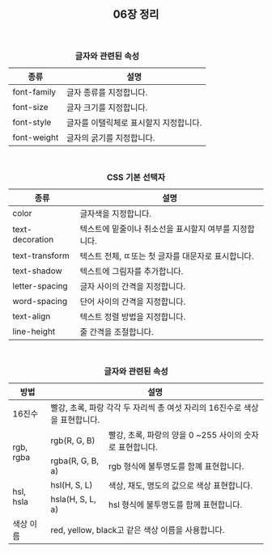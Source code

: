 <header>
  <h2>06장 정리</h2>
</header>

<body>
  <table>
    <caption><b>글자와 관련된 속성</b></caption>
    <thead>
      <tr>
        <th>종류</th>
        <th>설명</th>
      </tr>
    </thead>
    <tbody>
      <tr>
        <td>font-family</td>
        <td>글자 종류를 지정합니다.</td>
      </tr>
      <tr>
        <td>font-size</td>
        <td>글자 크기를 지정합니다.</td>
      </tr>
      <tr>
        <td>font-style</td>
        <td>글자를 이탤릭체로 표시할지 지정합니다.</td>
      </tr>
      <tr>
        <td>font-weight</td>
        <td>글자의 굵기를 지정합니다.</td>
      </tr>
    </tbody>
  </table>
  <br>

  <table>
    <caption><b>CSS 기본 선택자</b></caption>
    <thead>
      <tr>
        <th>종류</th>
        <th>설명</th>
      </tr>
    </thead>
    <tbody>
      <tr>
        <td>color</td>
        <td>글자색을 지정합니다.</td>
      </tr>
      <tr>
        <td>text-decoration</td>
        <td>텍스트에 밑줄이나 취소선을 표시할지 여부를 지정합니다.</td>
      </tr>
      <tr>
        <td>text-transform</td>
        <td>텍스트 전체, ㄸ또는 첫 글자를 대문자로 표시합니다.</td>
      </tr>
      <tr>
        <td>text-shadow</td>
        <td>텍스트에 그림자를 추가합니다.</td>
      </tr>
      <tr>
        <td>letter-spacing</td>
        <td>글자 사이의 간격을 지정합니다.</td>
      </tr>
      <tr>
        <td>word-spacing</td>
        <td>단어 사이의 간격을 지정합니다.</td>
      </tr>
      <tr>
        <td>text-align</td>
        <td>텍스트 정렬 방법을 지정합니다.</td>
      </tr>
      <tr>
        <td>line-height</td>
        <td>줄 간격을 조절합니다.</td>
      </tr>
    </tbody>
  </table>
  <br>

  <table>
    <caption><b>글자와 관련된 속성</b></caption>
    <thead>
      <tr>
        <th>방법</th>
        <th colspan="2">설명</th>
      </tr>
    </thead>
    <tbody>
      <tr>
        <td>16진수</td>
        <td colspan="2">빨강, 초록, 파랑 각각 두 자리씩 총 여섯 자리의 16진수로 색상을 표현합니다.</td>
      </tr>
      <tr>
        <td rowspan="2">rgb, rgba</td>
        <td>rgb(R, G, B)</td>
        <td>빨강, 초록, 파랑의 양을 0 ~255 사이의 숫자로 표현합니다.</td>
      </tr>
      <tr>
        <td>rgba(R, G, B, a)</td>
        <td>rgb 형식에 불투명도를 함꼐 표현합니다.</td>
      </tr>
      <tr>
        <td rowspan="2">hsl, hsla</td>
        <td>hsl(H, S, L)</td>
        <td>색상, 채도, 명도의 값으로 색상 표현합니다.</td>
      </tr>
      <tr>
        <td>hsla(H, S, L, a)</td>
        <td>hsl 형식에 불투명도를 함께 표현합니다.</td>
      </tr>
      <tr>
        <td>색상 이름</td>
        <td colspan="2">red, yellow, black고 같은 색상 이름을 사용합니다.</td>
      </tr>
    </tbody>
  </table>
</body>